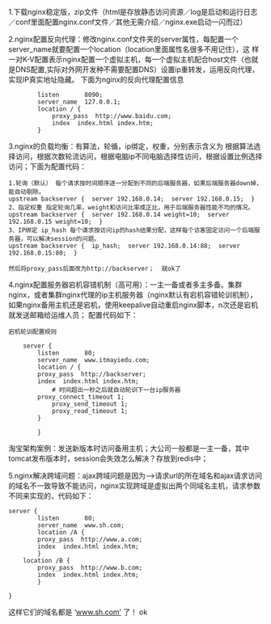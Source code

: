 1.下载nginx稳定版，zip文件（html是存放静态访问资源／log是启动和运行日志／conf里面配置nginx.conf文件／其他无需介绍／nginx.exe启动一闪而过）

2.nginx配置反向代理：修改nginx.conf文件夹的server属性，每配置一个server_name就要配置一个location（location里面属性名很多不用记住），这
样一对K-V配置表示nginx配置一个虚拟主机，每一个虚拟主机配合host文件（也就是DNS配置,实际对外网开发种不需要配置DNS）设置ip重转发，运用反向代理，实现IP真实地址隐藏。
下面为nginx的反向代理配置信息
```
        listen       8090;
        server_name  127.0.0.1;  	  
        location / {
            proxy_pass  http://www.baidu.com;
            index  index.html index.htm;
        }

```

3.nginx的负载均衡：有算法，轮循，ip绑定，权重，分别表示含义为  根据算法选择访问，根据次数轮流访问，根据电脑ip不同电脑选择性访问，根据设置比例选择访问；下面为配置代码：
```
1.轮询（默认） 每个请求按时间顺序逐一分配到不同的后端服务器，如果后端服务器down掉，能自动剔除。 
upstream backserver {  server 192.168.0.14;  server 192.168.0.15;  } 
2、指定权重 指定轮询几率，weight和访问比率成正比，用于后端服务器性能不均的情况。 
upstream backserver {  server 192.168.0.14 weight=10;  server 192.168.0.15 weight=10;  } 
3、IP绑定 ip_hash 每个请求按访问ip的hash结果分配，这样每个访客固定访问一个后端服务器，可以解决session的问题。 
upstream backserver {  ip_hash;  server 192.168.0.14:88;  server 192.168.0.15:80;  } 

然后将proxy_pass后面改为http://backserver；  就ok了
```
4.nginx配置服务器宕机容错机制（高可用）：一主一备或者多主多备。集群nginx，或者集群nginx代理的ip主机服务器（nginx默认有宕机容错轮训机制），如果nginx备用主机还是宕机，使用keepalive自动重启nginx脚本，n次还是宕机就发送邮箱给运维人员；
配置代码如下：
```
宕机轮训配置规则

    server {
        listen       80;
        server_name  www.itmayiedu.com;
        location / {
	    proxy_pass  http://backserver;
	    index  index.html index.htm;
            # 时间超出一秒之后就自动轮训下一台ip服务器
	    proxy_connect_timeout 1;
            proxy_send_timeout 1;
            proxy_read_timeout 1;
        }
		
	    }
```
淘宝架构案例：发送新版本时访问备用主机；大公司一般都是一主一备，其中tomcat发布版本时，session会失效怎么解决？存放到redis中；

5.nginx解决跨域问题：ajax跨域问题是因为-->请求url的所在域名和ajax请求访问的域名不一致导致不能访问，nginx实现跨域是虚拟出两个同域名主机，请求参数不同来实现的，代码如下：
```
server {
        listen       80;
        server_name  www.sh.com;
        location /A {
	    proxy_pass  http://www.a.com;
	    index  index.html index.htm;
        }
	location /B {
	    proxy_pass  http://www.b.com;
	    index  index.html index.htm;
        }
		
}
```
这样它们的域名都是 ‘www.sh.com’ 了！ ok
